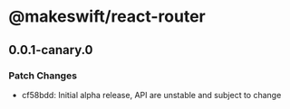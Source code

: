 # @makeswift/react-router

## 0.0.1-canary.0

### Patch Changes

- cf58bdd: Initial alpha release, API are unstable and subject to change

